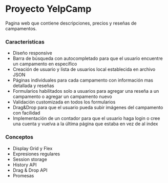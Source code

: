# Proyecto YelpCamp

Pagina web que contiene descripciones, precios y reseñas de campamentos.


### Características

- Diseño responsive
- Barra de búsqueda con autocompletado para que el usuario encuentre un campamento en específico
- Creación de usuario y lista de usuarios local establecida en archivo JSON
- Páginas individuales para cada campamento con información mas detallada y reseñas
- Formularios habilitados solo a usuarios para agregar una reseña a un campamento o agregar un campamento nuevo
- Validación customizada en todos los formularios
- Drag&Drop para que el usuario pueda subir imágenes del campamento con facilidad
- Implementación de un contador para que el usuario haga login o cree una cuenta y vuelva a la última página que estaba en vez de al index


### Conceptos

- Display Grid y Flex
- Expresiones regulares
- Session storage 
- History API
- Drag & Drop API
- Promesas
